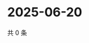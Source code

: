 # 2025-06-20

共 0 条

<!-- BEGIN ZHIHUVIDEO -->
<!-- 最后更新时间 Fri Jun 20 2025 01:10:08 GMT+0800 (China Standard Time) -->

<!-- END ZHIHUVIDEO -->
